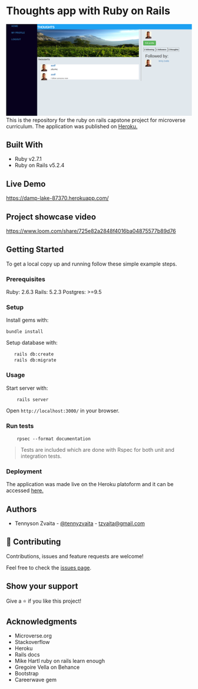 # Thoughts app with Ruby on Rails
![](Screenshot_20200528_193119.png)
This is the repository for the ruby on rails capstone project for microverse curriculum. The application was published on [Heroku.](https://damp-lake-87370.herokuapp.com/)

## Built With

- Ruby v2.7.1
- Ruby on Rails v5.2.4

## Live Demo

https://damp-lake-87370.herokuapp.com/

## Project showcase video

https://www.loom.com/share/725e82a2848f4016ba04875577b89d76

## Getting Started

To get a local copy up and running follow these simple example steps.

### Prerequisites

Ruby: 2.6.3
Rails: 5.2.3
Postgres: >=9.5

### Setup

Install gems with:

```
bundle install
```

Setup database with:

```
   rails db:create
   rails db:migrate
```



### Usage

Start server with:

```
    rails server
```

Open `http://localhost:3000/` in your browser.

### Run tests

```
    rpsec --format documentation
```

> Tests are included which are done with Rspec for both unit and integration tests.
### Deployment

The application was made live on the Heroku platoform and it can be accessed [here.](https://damp-lake-87370.herokuapp.com/)


## Authors
+ Tennyson Zvaita - [@tennyzvaita](https://twitter.com/tennyzvaita) - tzvaita@gmail.com

## 🤝 Contributing

Contributions, issues and feature requests are welcome!

Feel free to check the [issues page](issues/).

## Show your support

Give a ⭐️ if you like this project!

## Acknowledgments

- Microverse.org
- Stackoverflow
- Heroku
- Rails docs
- Mike Hartl ruby on rails learn enough
- Gregoire Vella on Behance
- Bootstrap
- Careerwave gem
